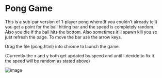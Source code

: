 # Pong Game

This is a sub-par version of 1-player pong where(If you couldn't already tell) you get a point for the ball hitting bar and the speed is completely random. Also you die if the ball hits the bottom. Also sometimes it'll spawn kill you so just refresh the page. To move the bar use the arrow keys.

Drag the file (pong.html) into chrome to launch the game.

(Currently the x and y both get updated by speed and until I decide to fix it the speed will be random as stated above)

![image](https://github.com/neeravnarasani/pong/assets/140281876/290453a3-6223-42e8-b7db-470cdaab814c)

